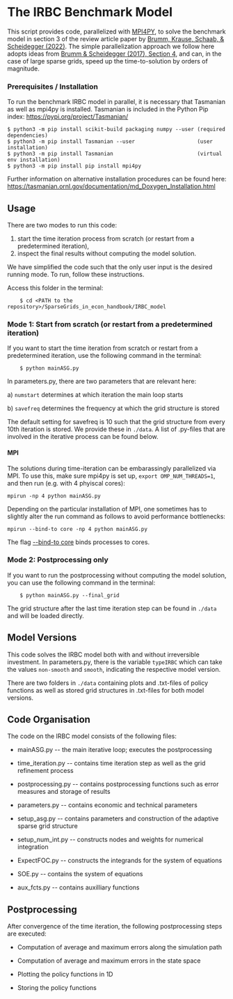 # The IRBC Benchmark Model

This script provides code, parallelized with [MPI4PY](https://mpi4py.readthedocs.io/en/stable/), to solve the benchmark model in section 3 of the review article paper by [Brumm, Krause, Schaab, & Scheidegger (2022)](https://papers.ssrn.com/sol3/papers.cfm?abstract_id=3979412). The simple parallelization approach we follow here adopts ideas from [Brumm & Scheidegger (2017), Section 4](https://onlinelibrary.wiley.com/doi/abs/10.3982/ECTA12216), and can, in the case of large sparse grids, speed up the time-to-solution by orders of magnitude.

### Prerequisites / Installation

To run the benchmark IRBC model in parallel, it is necessary that Tasmanian as well as mpi4py is installed. Tasmanian is included in the
Python Pip index: https://pypi.org/project/Tasmanian/

```shell
$ python3 -m pip install scikit-build packaging numpy --user (required dependencies)
$ python3 -m pip install Tasmanian --user                    (user installation)
$ python3 -m pip install Tasmanian                           (virtual env installation) 
$ python3 -m pip install pip install mpi4py                  
```
Further information on alternative installation procedures can be found here: https://tasmanian.ornl.gov/documentation/md_Doxygen_Installation.html

## Usage
There are two modes to run this code:

   1. start the time iteration process from scratch (or restart from a predetermined iteration),
   2. inspect the final results without computing the model solution.

We have simplified the code such that the only user input is the desired running mode. To run, follow
these instructions.

Access this folder in the terminal:

```shell
    $ cd <PATH to the repository>/SparseGrids_in_econ_handbook/IRBC_model
```

### Mode 1: Start from scratch (or restart from a predetermined iteration)
If you want to start the time iteration from scratch or restart from a predetermined iteration, use the
following command in the terminal:

```shell
    $ python mainASG.py
```
In parameters.py, there are two parameters that are relevant here:

a) `numstart` determines at which iteration the main loop starts

b) `savefreq` determines the frequency at which the grid structure is stored

The default setting for savefreq is 10 such that the grid structure from every 10th iteration is stored. 
We provide these in `./data`. A list of .py-files that are involved in the iterative process can be found below.


#### MPI

The solutions during time-iteration can be embarassingly parallelized via MPI. To use this,
make sure mpi4py is set up, `export OMP_NUM_THREADS=1`, and then run (e.g. with 4 phyiscal cores):

```
mpirun -np 4 python mainASG.py
```

Depending on the particular installation of MPI, one sometimes has to slightly alter the run command as follows to avoid performance bottlenecks:
```
mpirun --bind-to core -np 4 python mainASG.py
```
The flag [--bind-to core](https://www.open-mpi.org/doc/v3.0/man1/mpirun.1.php) binds processes to cores.


### Mode 2: Postprocessing only
If you want to run the postprocessing without computing the model solution, you can use the following
command in the terminal:

```shell
    $ python mainASG.py --final_grid
```
The grid structure after the last time iteration step can be found in `./data` and will be loaded directly.


## Model Versions

This code solves the IRBC model both with and without irreversible investment. In parameters.py, there is the 
variable `typeIRBC` which can take the values `non-smooth` and `smooth`, indicating the respective model version.

There are two folders in `./data` containing plots and .txt-files of policy functions as well as stored grid
structures in .txt-files for both model versions.


## Code Organisation

The code on the IRBC model consists of the following files:

- mainASG.py        -- the main iterative loop; executes the postprocessing

- time_iteration.py -- contains time iteration step as well as the grid refinement process

- postprocessing.py -- contains postprocessing functions such as error measures and storage of results

- parameters.py     -- contains economic and technical parameters

- setup_asg.py      -- contains parameters and construction of the adaptive sparse grid structure

- setup_num_int.py  -- constructs nodes and weights for numerical integration

- ExpectFOC.py      -- constructs the integrands for the system of equations

- SOE.py            -- contains the system of equations

- aux_fcts.py       -- contains auxilliary functions


## Postprocessing

After convergence of the time iteration, the following postprocessing steps are executed:
    
- Computation of average and maximum errors along the simulation path
   
- Computation of average and maximum errors in the state space
    
- Plotting the policy functions in 1D
    
- Storing the policy functions


